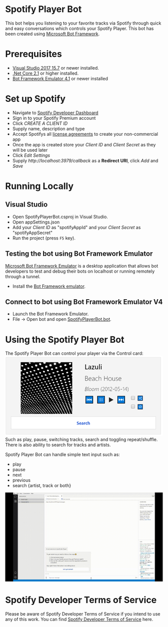 ﻿# Spotify Player Bot

This bot helps you listening to your favorite tracks via Spotify through quick and easy conversations which controls your Spotify Player.
This bot has been created using [Microsoft Bot Framework][1].

# Prerequisites
- [Visual Studio 2017 15.7][2] or newer installed.
- [.Net Core 2.1][3] or higher installed.  
- [Bot Framework Emulator 4.1][6] or newer installed

# Set up Spotify
- Navigate to [Spotify Developer Dashboard][7]
- Sign in to your Spotify Premium account
- Click *CREATE A CLIENT ID*
- Supply name, description and type
- Accept Spotifys all [license agreements][8] to create your non-commercial app
- Once the app is created store your *Client ID* and *Client Secret* as they will be used later
- Click *Edit Settings*
- Supply *http://localhost:3979/callback* as a **Redirect URI**, click *Add* and *Save*

# Running Locally

## Visual Studio
- Open SpotifyPlayerBot.csproj in Visual Studio.
- Open appSettings.json
- Add your *Client ID* as "spotifyAppId" and your *Client Secret* as "spotifyAppSecret"
- Run the project (press `F5` key).

## Testing the bot using Bot Framework Emulator
[Microsoft Bot Framework Emulator][5] is a desktop application that allows bot 
developers to test and debug their bots on localhost or running remotely through a tunnel.
- Install the [Bot Framework emulator][6].

## Connect to bot using Bot Framework Emulator **V4**
- Launch the Bot Framework Emulator.
- File -> Open bot and open [SpotifyPlayerBot.bot](SpotifyPlayerBot.bot).

# Using the Spotify Player Bot
The Spotify Player Bot can control your player via the Control card:
![File](file.png) Such as play, pause, switching tracks, search and toggling repeat/shuffle. There is also ability to search for tracks and artists.

Spotify Player Bot can handle simple text input such as:
- play
- pause
- next
- previous
- search {artist, track or both}

![Instructions](instructions.gif)

# Spotify Developer Terms of Service
Please be aware of Spotify Developer Terms of Service if you intend to use any of this work.
You can find [Spotify Developer Terms of Service][8] here.



[1]: https://dev.botframework.com
[2]: https://docs.microsoft.com/en-us/visualstudio/releasenotes/vs2017-relnotes
[3]: https://dotnet.microsoft.com/download/dotnet-core/2.1
[4]: https://docs.microsoft.com/en-us/azure/bot-service/bot-service-overview-introduction?view=azure-bot-service-4.0
[5]: https://github.com/microsoft/botframework-emulator
[6]: https://aka.ms/botframeworkemulator
[7]: https://developer.spotify.com/dashboard/
[8]: https://developer.spotify.com/terms/